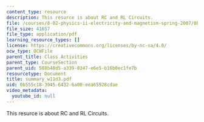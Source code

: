 ```yaml
---
content_type: resource
description: This resurce is about RC and RL Circuits.
file: /courses/8-02-physics-ii-electricity-and-magnetism-spring-2007/0b555c18394564326a00eea65928cdae_summary_w11d3.pdf
file_size: 41657
file_type: application/pdf
learning_resource_types: []
license: https://creativecommons.org/licenses/by-nc-sa/4.0/
ocw_type: OCWFile
parent_title: Class Activities
parent_type: CourseSection
parent_uid: 588b48d5-a339-0347-e6e5-b16b0ec1fe7b
resourcetype: Document
title: summary_w11d3.pdf
uid: 0b555c18-3945-6432-6a00-eea65928cdae
video_metadata:
  youtube_id: null
---
```

This resurce is about RC and RL Circuits.